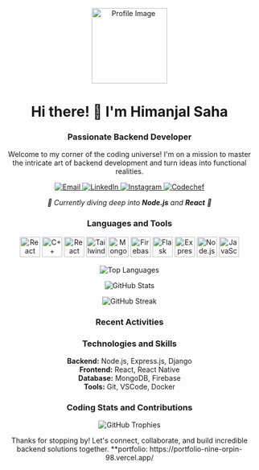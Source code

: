 <!-- Introduction -->
<p align="center">
 <img src="https://media.licdn.com/dms/image/D4E03AQHVt6gp1S2TnQ/profile-displayphoto-shrink_400_400/0/1689089389735?e=1724284800&v=beta&t=TCIvLW5Ho7jgZQgrfIT-mu74gO2tTgaOnTLeLcjzlCM" alt="Profile Image" width="150" height="150" style="border-radius: "50%">
</p>

<h1 align="center">Hi there! 👋 I'm Himanjal Saha</h1>
<h3 align="center">Passionate Backend Developer</h3>

<!-- Bio -->
<p align="center">
  Welcome to my corner of the coding universe! I'm on a mission to master the intricate art of backend development and turn ideas into functional realities.
</p>

<!-- Contact and Social Links -->
<p align="center">
  <a href="mailto:himanjalsaha97@gmail.com">
    <img src="https://img.shields.io/badge/Email-himanjalsaha97%40gmail.com-red" alt="Email">
  </a>
  <a href="https://www.linkedin.com/in/himanjal-saha-263143247/">
    <img src="https://img.shields.io/badge/LinkedIn-Connect-blue" alt="LinkedIn">
  </a>
  <a href="https://instagram.com/himanjal.isnt_it">
    <img src="https://img.shields.io/badge/Instagram-Follow-ff69b4" alt="Instagram">
  </a>
  <a href="https://www.codechef.com/users/himanjal_s">
    <img src="https://img.shields.io/badge/Codechef-Profile-brightgreen" alt="Codechef">
  </a>
</p>

<!-- Learning and Interests -->
<p align="center">
  <em>🌱 Currently diving deep into <strong>Node.js</strong> and <strong>React</strong> 🌱</em>
</p>

<!-- Languages and Tools -->
<h3 align="center">Languages and Tools</h3>
<p align="center">
  <img src="https://cdn.worldvectorlogo.com/logos/react-native-1.svg" alt="React Native" title="React Native" width="40" height="40"/>
  <img src="https://cdn.worldvectorlogo.com/logos/c++.svg" alt="C++" title="C++" width="40" height="40"/>
  <img src="https://cdn.worldvectorlogo.com/logos/react-2.svg" alt="React" title="React" width="40" height="40"/>
  <img src="https://cdn.worldvectorlogo.com/logos/tailwind-css-2.svg" alt="Tailwind CSS" title="Tailwind CSS" width="40" height="40"/>
  <img src="https://cdn.worldvectorlogo.com/logos/mongodb-icon-1-1.svg" alt="MongoDB" title="MongoDB" width="40" height="40"/>
  <img src="https://www.vectorlogo.zone/logos/firebase/firebase-icon.svg" alt="Firebase" title="Firebase" width="40" height="40"/>
  <img src="https://www.vectorlogo.zone/logos/pocoo_flask/pocoo_flask-icon.svg" alt="Flask" title="Flask" width="40" height="40"/>
  <img src="https://cdn.worldvectorlogo.com/logos/express-109.svg" alt="Express.js" title="Express.js" width="40" height="40"/>
  <img src="https://cdn.worldvectorlogo.com/logos/nodejs.svg" alt="Node.js" title="Node.js" width="40" height="40"/>
  <img src="https://cdn.worldvectorlogo.com/logos/logo-javascript.svg" alt="JavaScript" title="JavaScript" width="40" height="40"/>
  <!-- Add more icons here -->
</p>

<!-- GitHub Stats -->
<p align="center">
  <img src="https://github-readme-stats.vercel.app/api/top-langs?username=himanjalsaha&show_icons=true&locale=en&layout=compact" alt="Top Languages">
</p>

<p align="center">
  <img src="https://github-readme-stats.vercel.app/api?username=himanjalsaha&show_icons=true&locale=en" alt="GitHub Stats">
</p>

<p align="center">
  <img src="https://github-readme-streak-stats.herokuapp.com/?user=himanjalsaha" alt="GitHub Streak">
</p>

<!-- Recent Activities -->
<h3 align="center">Recent Activities</h3>
<ul align="center">
 
  <!-- Add more recent activities as needed -->
</ul>

<!-- Technologies and Skills -->
<h3 align="center">Technologies and Skills</h3>
<p align="center">
  <strong>Backend:</strong> Node.js, Express.js, Django<br>
  <strong>Frontend:</strong> React, React Native<br>
  <strong>Database:</strong> MongoDB, Firebase<br>
  <strong>Tools:</strong> Git, VSCode, Docker<br>
  <!-- Add more technologies and skills as needed -->
</p>

<!-- Coding Stats and Contributions -->
<h3 align="center">Coding Stats and Contributions</h3>
<p align="center">
  <img src="https://github-profile-trophy.vercel.app/?username=himanjalsaha&theme=nord" alt="GitHub Trophies">
</p>

<!-- Conclusion -->
<p align="center">
  Thanks for stopping by! Let's connect, collaborate, and build incredible backend solutions together.
  **portfolio: https://portfolio-nine-orpin-98.vercel.app/
</p>
